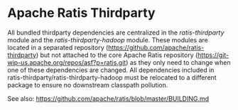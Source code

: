 <!--
  Licensed under the Apache License, Version 2.0 (the "License");
  you may not use this file except in compliance with the License.
  You may obtain a copy of the License at

   http://www.apache.org/licenses/LICENSE-2.0

  Unless required by applicable law or agreed to in writing, software
  distributed under the License is distributed on an "AS IS" BASIS,
  WITHOUT WARRANTIES OR CONDITIONS OF ANY KIND, either express or implied.
  See the License for the specific language governing permissions and
  limitations under the License. See accompanying LICENSE file.
-->

# Apache Ratis Thirdparty

All bundled thirdparty dependencies are centralized in the *ratis-thirdparty* module
and the *ratis-thirdparty-hadoop* module.
These modules are located in a separated repository (https://github.com/apache/ratis-thirdparty)
but not attached to the core Apache Ratis repository (https://git-wip-us.apache.org/repos/asf?p=ratis.git)
as they only need to change when one of these dependencies are changed.
All dependencies included in ratis-thirdparty/ratis-thirdparty-hadoop
must be relocated to a different package to ensure no downstream classpath pollution.

See also: https://github.com/apache/ratis/blob/master/BUILDING.md